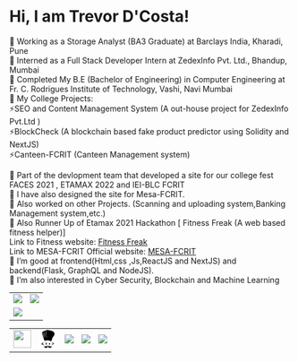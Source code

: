 
<table>
<tr>
<td><img src="https://github-readme-stats.vercel.app/api?username=dcostat04&show_icons=true&theme=radical" width="500"></td>
<td><img src="https://github-readme-stats.vercel.app/api/top-langs/?username=dcostat04&show_icons=true&theme=radical" /></td> 
</tr>
<tr><td><img width="90%" src="https://github-readme-streak-stats.herokuapp.com/?user=dcostat04&theme=tokyonight" /></td></tr>


# Hi, I am Trevor D'Costa!

🔭 Working as a Storage Analyst (BA3 Graduate) at Barclays India, Kharadi, Pune<br>
🔭 Interned as a Full Stack Developer Intern at ZedexInfo Pvt. Ltd., Bhandup, Mumbai<br>
🔭 Completed My B.E (Bachelor of Engineering) in Computer Engineering at Fr. C. Rodrigues Institute of Technology, Vashi, Navi Mumbai<br>
🔭 My College Projects: <br>
               ⚡SEO and Content Management System (A out-house project for ZedexInfo Pvt.Ltd )<br>
               ⚡BlockCheck (A blockchain based fake product predictor using Solidity and NextJS) <br>
               ⚡Canteen-FCRIT (Canteen Management system)<br> 
             
🔭 Part of the devlopment team that developed a site for our college fest FACES 2021 , ETAMAX 2022 and IEI-BLC FCRIT<br> 
🔭 I have also designed the site for Mesa-FCRIT. <br>
🔭 Also worked on other Projects. (Scanning and uploading system,Banking Management system,etc.)<br>
🔭 Also Runner Up of Etamax 2021 Hackathon [ Fitness Freak (A web based fitness helper)]<br>
Link to Fitness website: <a href="https://dcostat04.github.io/Fitness-Freak-/" target="_blank" title="Fitness Freak">Fitness Freak</a> <br>
Link to MESA-FCRIT Official website: <a href="https://mesafcrit.in/" target="_blank" title="Mesa FCRIT">MESA-FCRIT</a> <br>
🌱 I’m good at frontend(Html,css ,Js,ReactJS and NextJS) and backend(Flask, GraphQL and NodeJS).<br>
🌱 I’m also interested in Cyber Security, Blockchain and Machine Learning <br>

<table>
<tr>
<td>
<a href="https://www.hackerrank.com/dcostat4" target="_blank" title="Redirect to homepage">
<img height="32px" width="32px"
src="https://res.cloudinary.com/dnv3ztqf1/image/upload/v1599229238/for%20github%20profile/hackerrank.svg"/></a>
</td>
<td>
<a href="https://www.codechef.com/users/trevordco04" target="_blank" title="Redirect to homepage">
<img height="32px" width="32px"
src="https://github.com/dcostat04/dcostat04/blob/main/codechef-svgrepo-com.svg"/></a>
</td>

<td>
<a href="https://twitter.com/TrevorDcosta04" target="_blank" title="Redirect to homepage">
<img
src="https://res.cloudinary.com/dnv3ztqf1/image/upload/v1599229044/for%20github%20profile/twitter%27.png"/></a>
</td>
<td>
<a href="https://www.linkedin.com/in/trevor-aaron-robert-dcosta-7558631a6/" target="_blank"
title="Redirect to homepage">
<img
src="https://res.cloudinary.com/dnv3ztqf1/image/upload/v1599229120/for%20github%20profile/linkedin.png"/></a>
</td>
<td>
<a href="https://www.instagram.com/trevor_da_costa04/" target="_blank" title="Redirect to homepage">
<img
src="https://res.cloudinary.com/dnv3ztqf1/image/upload/v1599228946/for%20github%20profile/instagram-sketched_tv68dv.png" /></a>
</td>
</tr>
</table>
</td>
</tr>
</table>
